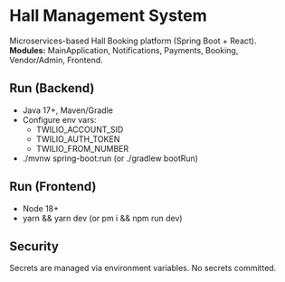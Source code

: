 # Hall Management System

Microservices-based Hall Booking platform (Spring Boot + React).  
**Modules:** MainApplication, Notifications, Payments, Booking, Vendor/Admin, Frontend.

## Run (Backend)
- Java 17+, Maven/Gradle
- Configure env vars:
  - TWILIO_ACCOUNT_SID
  - TWILIO_AUTH_TOKEN
  - TWILIO_FROM_NUMBER
- ./mvnw spring-boot:run (or ./gradlew bootRun)

## Run (Frontend)
- Node 18+
- yarn && yarn dev (or 
pm i && npm run dev)

## Security
Secrets are managed via environment variables. No secrets committed.
